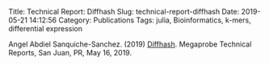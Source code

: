 Title: Technical Report: Diffhash
Slug: technical-report-diffhash
Date: 2019-05-21 14:12:56
Category: Publications
Tags: julia, Bioinformatics, k-mers, differential expression

Angel Abdiel Sanquiche-Sanchez. (2019) 
[Diffhash]({filename}/images/diffhash.pdf). 
Megaprobe Technical Reports, San Juan, PR, May 16, 2019.
